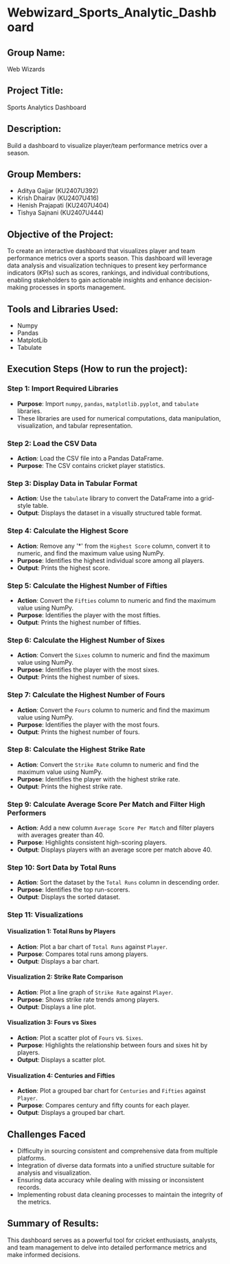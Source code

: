 # Webwizard_Sports_Analytic_Dashboard

## Group Name:
  Web Wizards

## Project Title: 
  Sports Analytics Dashboard

## Description:
  Build a dashboard to visualize player/team performance metrics over a season.

## Group Members:
- Aditya Gajjar (KU2407U392)
- Krish Dhairav (KU2407U416)
- Henish Prajapati (KU2407U404)
- Tishya Sajnani (KU2407U444)

## Objective of the Project:
To create an interactive dashboard that visualizes player and team performance metrics over a sports season. This dashboard will leverage data analysis and visualization techniques to present  key performance indicators (KPIs) such as scores, rankings, and individual contributions, enabling stakeholders to gain actionable insights and enhance decision-making processes in sports management.

## Tools and Libraries Used:
- Numpy
- Pandas
- MatplotLib
- Tabulate

## Execution Steps (How to run the project):

### Step 1: Import Required Libraries
- **Purpose**: Import `numpy`, `pandas`, `matplotlib.pyplot`, and `tabulate` libraries.
- These libraries are used for numerical computations, data manipulation, visualization, and tabular representation.

### **Step 2: Load the CSV Data**
- **Action**: Load the CSV file into a Pandas DataFrame.
- **Purpose**: The CSV contains cricket player statistics.

### **Step 3: Display Data in Tabular Format**
- **Action**: Use the `tabulate` library to convert the DataFrame into a grid-style table.
- **Output**: Displays the dataset in a visually structured table format.

### **Step 4: Calculate the Highest Score**
- **Action**: Remove any '*' from the `Highest Score` column, convert it to numeric, and find the maximum value using NumPy.
- **Purpose**: Identifies the highest individual score among all players.
- **Output**: Prints the highest score.

### **Step 5: Calculate the Highest Number of Fifties**
- **Action**: Convert the `Fifties` column to numeric and find the maximum value using NumPy.
- **Purpose**: Identifies the player with the most fifties.
- **Output**: Prints the highest number of fifties.

### **Step 6: Calculate the Highest Number of Sixes**
- **Action**: Convert the `Sixes` column to numeric and find the maximum value using NumPy.
- **Purpose**: Identifies the player with the most sixes.
- **Output**: Prints the highest number of sixes.

### **Step 7: Calculate the Highest Number of Fours**
- **Action**: Convert the `Fours` column to numeric and find the maximum value using NumPy.
- **Purpose**: Identifies the player with the most fours.
- **Output**: Prints the highest number of fours.

### **Step 8: Calculate the Highest Strike Rate**
- **Action**: Convert the `Strike Rate` column to numeric and find the maximum value using NumPy.
- **Purpose**: Identifies the player with the highest strike rate.
- **Output**: Prints the highest strike rate.

### **Step 9: Calculate Average Score Per Match and Filter High Performers**
- **Action**: Add a new column `Average Score Per Match` and filter players with averages greater than 40.
- **Purpose**: Highlights consistent high-scoring players.
- **Output**: Displays players with an average score per match above 40.

### **Step 10: Sort Data by Total Runs**
- **Action**: Sort the dataset by the `Total Runs` column in descending order.
- **Purpose**: Identifies the top run-scorers.
- **Output**: Displays the sorted dataset.

### **Step 11: Visualizations**
#### **Visualization 1: Total Runs by Players**
- **Action**: Plot a bar chart of `Total Runs` against `Player`.
- **Purpose**: Compares total runs among players.
- **Output**: Displays a bar chart.

#### **Visualization 2: Strike Rate Comparison**
- **Action**: Plot a line graph of `Strike Rate` against `Player`.
- **Purpose**: Shows strike rate trends among players.
- **Output**: Displays a line plot.

#### **Visualization 3: Fours vs Sixes**
- **Action**: Plot a scatter plot of `Fours` vs. `Sixes`.
- **Purpose**: Highlights the relationship between fours and sixes hit by players.
- **Output**: Displays a scatter plot.

#### **Visualization 4: Centuries and Fifties**
- **Action**: Plot a grouped bar chart for `Centuries` and `Fifties` against `Player`.
- **Purpose**: Compares century and fifty counts for each player.
- **Output**: Displays a grouped bar chart.

## Challenges Faced

- Difficulty in sourcing consistent and comprehensive data from multiple platforms.
- Integration of diverse data formats into a unified structure suitable for analysis and visualization.
- Ensuring data accuracy while dealing with missing or inconsistent records.
- Implementing robust data cleaning processes to maintain the integrity of the metrics.

## Summary of Results:

This dashboard serves as a powerful tool for cricket enthusiasts, analysts, and team management to delve into detailed performance metrics and make informed decisions.
